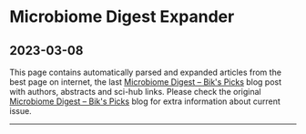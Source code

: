 # Microbiome Digest Expander 
## 2023-03-08

This page contains automatically parsed and expanded articles from the best page on internet, the last 
[Microbiome Digest – Bik's Picks](https://microbiomedigest.com/) blog post 
with authors, abstracts and sci-hub links. Please check the original 
[Microbiome Digest – Bik's Picks](https://microbiomedigest.com/) blog for extra information about current issue.

---
